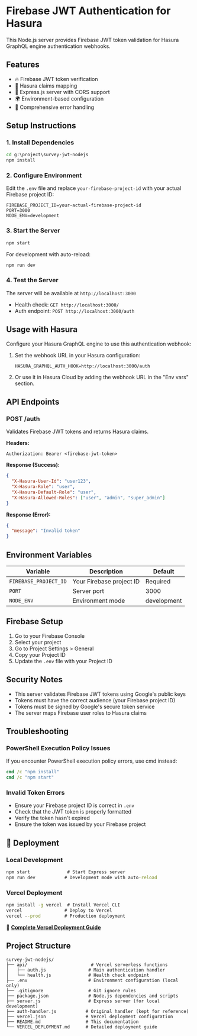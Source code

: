 # Firebase JWT Authentication for Hasura

This Node.js server provides Firebase JWT token validation for Hasura GraphQL engine authentication webhooks.

## Features

- 🔥 Firebase JWT token verification
- 🔐 Hasura claims mapping
- 🚀 Express.js server with CORS support
- 🌍 Environment-based configuration
- 📝 Comprehensive error handling

## Setup Instructions

### 1. Install Dependencies

```cmd
cd g:\project\survey-jwt-nodejs
npm install
```

### 2. Configure Environment

Edit the `.env` file and replace `your-firebase-project-id` with your actual Firebase project ID:

```env
FIREBASE_PROJECT_ID=your-actual-firebase-project-id
PORT=3000
NODE_ENV=development
```

### 3. Start the Server

```cmd
npm start
```

For development with auto-reload:
```cmd
npm run dev
```

### 4. Test the Server

The server will be available at `http://localhost:3000`

- Health check: `GET http://localhost:3000/`
- Auth endpoint: `POST http://localhost:3000/auth`

## Usage with Hasura

Configure your Hasura GraphQL engine to use this authentication webhook:

1. Set the webhook URL in your Hasura configuration:
   ```
   HASURA_GRAPHQL_AUTH_HOOK=http://localhost:3000/auth
   ```

2. Or use it in Hasura Cloud by adding the webhook URL in the "Env vars" section.

## API Endpoints

### POST /auth

Validates Firebase JWT tokens and returns Hasura claims.

**Headers:**
```
Authorization: Bearer <firebase-jwt-token>
```

**Response (Success):**
```json
{
  "X-Hasura-User-Id": "user123",
  "X-Hasura-Role": "user",
  "X-Hasura-Default-Role": "user",
  "X-Hasura-Allowed-Roles": ["user", "admin", "super_admin"]
}
```

**Response (Error):**
```json
{
  "message": "Invalid token"
}
```

## Environment Variables

| Variable | Description | Default |
|----------|-------------|---------|
| `FIREBASE_PROJECT_ID` | Your Firebase project ID | Required |
| `PORT` | Server port | 3000 |
| `NODE_ENV` | Environment mode | development |

## Firebase Setup

1. Go to your Firebase Console
2. Select your project
3. Go to Project Settings > General
4. Copy your Project ID
5. Update the `.env` file with your Project ID

## Security Notes

- This server validates Firebase JWT tokens using Google's public keys
- Tokens must have the correct audience (your Firebase project ID)
- Tokens must be signed by Google's secure token service
- The server maps Firebase user roles to Hasura claims

## Troubleshooting

### PowerShell Execution Policy Issues

If you encounter PowerShell execution policy errors, use cmd instead:

```cmd
cmd /c "npm install"
cmd /c "npm start"
```

### Invalid Token Errors

- Ensure your Firebase project ID is correct in `.env`
- Check that the JWT token is properly formatted
- Verify the token hasn't expired
- Ensure the token was issued by your Firebase project

## 🚀 Deployment

### Local Development
```cmd
npm start              # Start Express server
npm run dev           # Development mode with auto-reload
```

### Vercel Deployment
```cmd
npm install -g vercel  # Install Vercel CLI
vercel                # Deploy to Vercel
vercel --prod         # Production deployment
```

📖 **[Complete Vercel Deployment Guide](./VERCEL_DEPLOYMENT.md)**

## Project Structure

```
survey-jwt-nodejs/
├── api/                        # Vercel serverless functions
│   ├── auth.js                # Main authentication handler
│   └── health.js              # Health check endpoint
├── .env                       # Environment configuration (local only)
├── .gitignore                 # Git ignore rules
├── package.json               # Node.js dependencies and scripts
├── server.js                  # Express server (for local development)
├── auth-handler.js           # Original handler (kept for reference)
├── vercel.json               # Vercel deployment configuration
├── README.md                 # This documentation
└── VERCEL_DEPLOYMENT.md      # Detailed deployment guide
```
